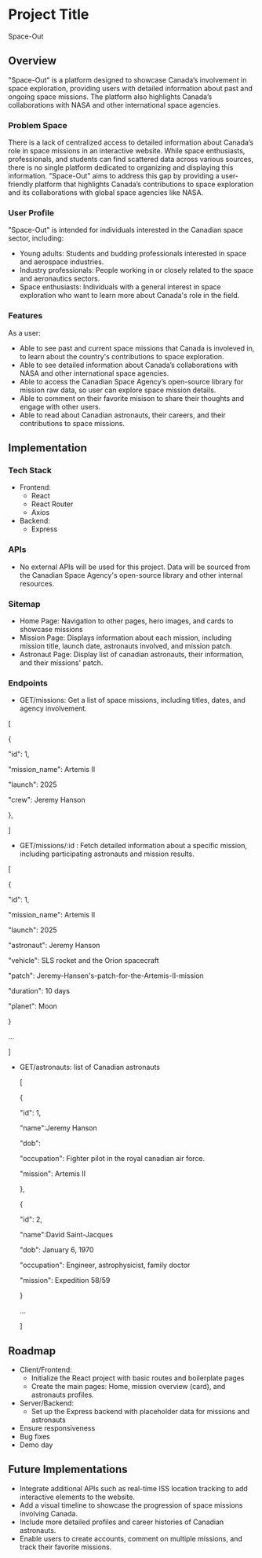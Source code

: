 # Project Title

Space-Out

## Overview

"Space-Out" is a platform designed to showcase Canada’s involvement in space exploration, providing users with detailed information about past and ongoing space missions. The platform also highlights Canada’s collaborations with NASA and other international space agencies.

### Problem Space

There is a lack of centralized access to detailed information about Canada’s role in space missions in an interactive website. While space enthusiasts, professionals, and students can find scattered data across various sources, there is no single platform dedicated to organizing and displaying this information. "Space-Out" aims to address this gap by providing a user-friendly platform that highlights Canada’s contributions to space exploration and its collaborations with global space agencies like NASA.

### User Profile

"Space-Out" is intended for individuals interested in the Canadian space sector, including:

- Young adults: Students and budding professionals interested in space and aerospace industries.
- Industry professionals: People working in or closely related to the space and aeronautics sectors.
- Space enthusiasts: Individuals with a general interest in space exploration who want to learn more about Canada's role in the field.

### Features

As a user:

- Able to see past and current space missions that Canada is involeved in, to learn about the country's contributions to space exploration.
- Able to see detailed information about Canada’s collaborations with NASA and other international space agencies.
- Able to access the Canadian Space Agency’s open-source library for mission raw data, so user can explore space mission details.
- Able to comment on their favorite misison to share their thoughts and engage with other users.
- Able to read about Canadian astronauts, their careers, and their contributions to space missions.

## Implementation

### Tech Stack

- Frontend:
  - React
  - React Router
  - Axios
- Backend:
  - Express

### APIs

- No external APIs will be used for this project. Data will be sourced from the Canadian Space Agency's open-source library and other internal resources.

### Sitemap

- Home Page: Navigation to other pages, hero images, and cards to showcase missions
- Mission Page: Displays information about each mission, including mission title, launch date, astronauts involved, and mission patch.
- Astronaut Page: Display list of canadian astronauts, their information, and their missions' patch.

### Endpoints

- GET/missions: Get a list of space missions, including titles, dates, and agency involvement.

[

{

"id": 1,

"mission_name": Artemis II

"launch": 2025

"crew": Jeremy Hanson

},

]

- GET/missions/:id : Fetch detailed information about a specific mission, including participating astronauts and mission results.

[

{

"id": 1,

"mission_name": Artemis II

"launch": 2025

"astronaut": Jeremy Hanson

"vehicle": SLS rocket and the Orion spacecraft

"patch": Jeremy-Hansen's-patch-for-the-Artemis-II-mission

"duration": 10 days

"planet": Moon

}

...

]

- GET/astronauts: list of Canadian astronauts

  [

  {

  "id": 1,

  "name":Jeremy Hanson

  "dob":

  "occupation": Fighter pilot in the royal canadian air force.

  "mission": Artemis II

  },

  {

  "id": 2,

  "name":David Saint-Jacques

  "dob": January 6, 1970

  "occupation": Engineer, astrophysicist, family doctor

  "mission": Expedition 58/59

  }

  ...

  ]

## Roadmap

- Client/Frontend:
  - Initialize the React project with basic routes and boilerplate pages
  - Create the main pages: Home, mission overview (card), and astronauts profiles.
- Server/Backend:
  - Set up the Express backend with placeholder data for missions and astronauts
- Ensure responsiveness
- Bug fixes
- Demo day

## Future Implementations

- Integrate additional APIs such as real-time ISS location tracking to add interactive elements to the website.
- Add a visual timeline to showcase the progression of space missions involving Canada.
- Include more detailed profiles and career histories of Canadian astronauts.
- Enable users to create accounts, comment on multiple missions, and track their favorite missions.
